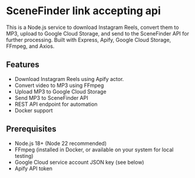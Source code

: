 # SceneFinder link accepting api

This is a Node.js service to download Instagram Reels, convert them to MP3, upload to Google Cloud Storage, and send to the SceneFinder API for further processing. Built with Express, Apify, Google Cloud Storage, FFmpeg, and Axios.

## Features
- Download Instagram Reels using Apify actor.
- Convert video to MP3 using FFmpeg
- Upload MP3 to Google Cloud Storage
- Send MP3 to SceneFinder API
- REST API endpoint for automation
- Docker support

## Prerequisites
- Node.js 18+ (Node 22 recommended)
- FFmpeg (installed in Docker, or available on your system for local testing)
- Google Cloud service account JSON key (see below)
- Apify API token

